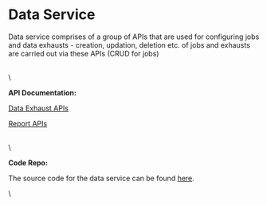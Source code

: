 # Data Service

Data service comprises of a group of APIs that are used for configuring jobs and data exhausts - creation, updation, deletion etc. of jobs and exhausts are carried out via these APIs (CRUD for jobs)

\
\


**API Documentation:**

[Data Exhaust APIs](http://docs.sunbird.org/latest/apis/dataexhaustapi/index.html)

[Report APIs](http://docs.sunbird.org/latest/apis/druidreportapi/index.html)

\
\


**Code Repo:**

The source code for the data service can be found [here](https://github.com/project-sunbird/sunbird-analytics-service/).

\
